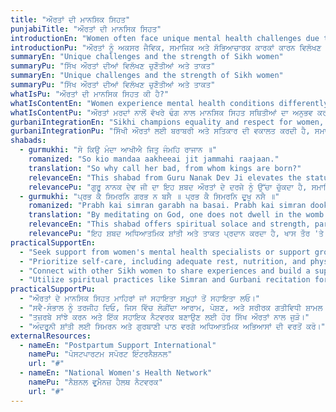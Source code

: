 ```yaml
---
title: "ਔਰਤਾਂ ਦੀ ਮਾਨਸਿਕ ਸਿਹਤ"
punjabiTitle: "ਔਰਤਾਂ ਦੀ ਮਾਨਸਿਕ ਸਿਹਤ"
introductionEn: "Women often face unique mental health challenges due to biological, social, and cultural factors."
introductionPu: "ਔਰਤਾਂ ਨੂੰ ਅਕਸਰ ਜੈਵਿਕ, ਸਮਾਜਿਕ ਅਤੇ ਸੱਭਿਆਚਾਰਕ ਕਾਰਕਾਂ ਕਾਰਨ ਵਿਲੱਖਣ ਮਾਨਸਿਕ ਸਿਹਤ ਚੁਣੌਤੀਆਂ ਦਾ ਸਾਹਮਣਾ ਕਰਨਾ ਪੈਂਦਾ ਹੈ।"
summaryEn: "Unique challenges and the strength of Sikh women"
summaryPu: "ਸਿੱਖ ਔਰਤਾਂ ਦੀਆਂ ਵਿਲੱਖਣ ਚੁਣੌਤੀਆਂ ਅਤੇ ਤਾਕਤ"
summaryEn: "Unique challenges and the strength of Sikh women"
summaryPu: "ਸਿੱਖ ਔਰਤਾਂ ਦੀਆਂ ਵਿਲੱਖਣ ਚੁਣੌਤੀਆਂ ਅਤੇ ਤਾਕਤ"
whatIsPu: "ਔਰਤਾਂ ਦੀ ਮਾਨਸਿਕ ਸਿਹਤ ਕੀ ਹੈ?"
whatIsContentEn: "Women experience mental health conditions differently than men, with higher rates of depression and anxiety, and unique challenges related to reproductive health, motherhood, and societal expectations. Cultural factors within the Sikh community can also play a role. Addressing these specific needs is crucial for promoting overall well-being."
whatIsContentPu: "ਔਰਤਾਂ ਮਰਦਾਂ ਨਾਲੋਂ ਵੱਖਰੇ ਢੰਗ ਨਾਲ ਮਾਨਸਿਕ ਸਿਹਤ ਸਥਿਤੀਆਂ ਦਾ ਅਨੁਭਵ ਕਰਦੀਆਂ ਹਨ, ਜਿਸ ਵਿੱਚ ਉਦਾਸੀ ਅਤੇ ਚਿੰਤਾ ਦੀਆਂ ਉੱਚ ਦਰਾਂ, ਅਤੇ ਪ੍ਰਜਨਨ ਸਿਹਤ, ਮਾਂ ਬਣਨ, ਅਤੇ ਸਮਾਜਿਕ ਉਮੀਦਾਂ ਨਾਲ ਸਬੰਧਤ ਵਿਲੱਖਣ ਚੁਣੌਤੀਆਂ ਸ਼ਾਮਲ ਹਨ। ਸਿੱਖ ਭਾਈਚਾਰੇ ਦੇ ਅੰਦਰ ਸੱਭਿਆਚਾਰਕ ਕਾਰਕ ਵੀ ਇੱਕ ਭੂਮਿਕਾ ਨਿਭਾ ਸਕਦੇ ਹਨ। ਸਮੁੱਚੀ ਭਲਾਈ ਨੂੰ ਉਤਸ਼ਾਹਿਤ ਕਰਨ ਲਈ ਇਹਨਾਂ ਖਾਸ ਲੋੜਾਂ ਨੂੰ ਪੂਰਾ ਕਰਨਾ ਮਹੱਤਵਪੂਰਨ ਹੈ।"
gurbaniIntegrationEn: "Sikhi champions equality and respect for women, emphasizing their spiritual strength and role in society. Gurbani provides solace and empowerment, reminding women of their inherent divine light and resilience. The teachings encourage women to find strength in their faith, connect with Sangat, and practice Naam Simran to overcome challenges and maintain mental well-being."
gurbaniIntegrationPu: "ਸਿੱਖੀ ਔਰਤਾਂ ਲਈ ਬਰਾਬਰੀ ਅਤੇ ਸਤਿਕਾਰ ਦੀ ਵਕਾਲਤ ਕਰਦੀ ਹੈ, ਸਮਾਜ ਵਿੱਚ ਉਨ੍ਹਾਂ ਦੀ ਅਧਿਆਤਮਿਕ ਤਾਕਤ ਅਤੇ ਭੂਮਿਕਾ 'ਤੇ ਜ਼ੋਰ ਦਿੰਦੀ ਹੈ। ਗੁਰਬਾਣੀ ਸ਼ਾਂਤੀ ਅਤੇ ਸ਼ਕਤੀ ਪ੍ਰਦਾਨ ਕਰਦੀ ਹੈ, ਔਰਤਾਂ ਨੂੰ ਉਨ੍ਹਾਂ ਦੇ ਅੰਦਰੂਨੀ ਬ੍ਰਹਮ ਪ੍ਰਕਾਸ਼ ਅਤੇ ਲਚਕਤਾ ਦੀ ਯਾਦ ਦਿਵਾਉਂਦੀ ਹੈ। ਸਿੱਖਿਆਵਾਂ ਔਰਤਾਂ ਨੂੰ ਆਪਣੇ ਵਿਸ਼ਵਾਸ ਵਿੱਚ ਤਾਕਤ ਲੱਭਣ, ਸੰਗਤ ਨਾਲ ਜੁੜਨ, ਅਤੇ ਚੁਣੌਤੀਆਂ ਨੂੰ ਪਾਰ ਕਰਨ ਅਤੇ ਮਾਨਸਿਕ ਤੰਦਰੁਸਤੀ ਬਣਾਈ ਰੱਖਣ ਲਈ ਨਾਮ ਸਿਮਰਨ ਦਾ ਅਭਿਆਸ ਕਰਨ ਲਈ ਉਤਸ਼ਾਹਿਤ ਕਰਦੀਆਂ ਹਨ।"
shabads:
  - gurmukhi: "ਸੋ ਕਿਉ ਮੰਦਾ ਆਖੀਐ ਜਿਤੁ ਜੰਮਹਿ ਰਾਜਾਨ ॥"
    romanized: "So kio mandaa aakheeai jit jammahi raajaan."
    translation: "So why call her bad, from whom kings are born?"
    relevanceEn: "This shabad from Guru Nanak Dev Ji elevates the status of women, challenging societal prejudices and empowering women to recognize their worth and strength."
    relevancePu: "ਗੁਰੂ ਨਾਨਕ ਦੇਵ ਜੀ ਦਾ ਇਹ ਸ਼ਬਦ ਔਰਤਾਂ ਦੇ ਦਰਜੇ ਨੂੰ ਉੱਚਾ ਚੁੱਕਦਾ ਹੈ, ਸਮਾਜਿਕ ਪੱਖਪਾਤ ਨੂੰ ਚੁਣੌਤੀ ਦਿੰਦਾ ਹੈ ਅਤੇ ਔਰਤਾਂ ਨੂੰ ਆਪਣੀ ਕੀਮਤ ਅਤੇ ਤਾਕਤ ਨੂੰ ਪਛਾਣਨ ਲਈ ਸ਼ਕਤੀ ਪ੍ਰਦਾਨ ਕਰਦਾ ਹੈ।"
  - gurmukhi: "ਪ੍ਰਭ ਕੈ ਸਿਮਰਨਿ ਗਰਭ ਨ ਬਸੈ ॥ ਪ੍ਰਭ ਕੈ ਸਿਮਰਨਿ ਦੂਖੁ ਨਸੈ ॥"
    romanized: "Prabh kai simran garabh na basai. Prabh kai simran dookh nasai."
    translation: "By meditating on God, one does not dwell in the womb again. By meditating on God, suffering departs."
    relevanceEn: "This shabad offers spiritual solace and strength, particularly relevant for women facing challenges related to reproductive health or emotional distress, emphasizing the healing power of divine remembrance."
    relevancePu: "ਇਹ ਸ਼ਬਦ ਅਧਿਆਤਮਿਕ ਸ਼ਾਂਤੀ ਅਤੇ ਤਾਕਤ ਪ੍ਰਦਾਨ ਕਰਦਾ ਹੈ, ਖਾਸ ਤੌਰ 'ਤੇ ਪ੍ਰਜਨਨ ਸਿਹਤ ਜਾਂ ਭਾਵਨਾਤਮਕ ਪ੍ਰੇਸ਼ਾਨੀ ਨਾਲ ਸਬੰਧਤ ਚੁਣੌਤੀਆਂ ਦਾ ਸਾਹਮਣਾ ਕਰ ਰਹੀਆਂ ਔਰਤਾਂ ਲਈ ਢੁਕਵਾਂ ਹੈ, ਜੋ ਬ੍ਰਹਮ ਯਾਦ ਦੀ ਇਲਾਜ ਸ਼ਕਤੀ 'ਤੇ ਜ਼ੋਰ ਦਿੰਦਾ ਹੈ।"
practicalSupportEn:
  - "Seek support from women's mental health specialists or support groups."
  - "Prioritize self-care, including adequate rest, nutrition, and physical activity."
  - "Connect with other Sikh women to share experiences and build a supportive network."
  - "Utilize spiritual practices like Simran and Gurbani recitation for inner peace."
practicalSupportPu:
  - "ਔਰਤਾਂ ਦੇ ਮਾਨਸਿਕ ਸਿਹਤ ਮਾਹਿਰਾਂ ਜਾਂ ਸਹਾਇਤਾ ਸਮੂਹਾਂ ਤੋਂ ਸਹਾਇਤਾ ਲਓ।"
  - "ਸਵੈ-ਸੰਭਾਲ ਨੂੰ ਤਰਜੀਹ ਦਿਓ, ਜਿਸ ਵਿੱਚ ਲੋੜੀਂਦਾ ਆਰਾਮ, ਪੋਸ਼ਣ, ਅਤੇ ਸਰੀਰਕ ਗਤੀਵਿਧੀ ਸ਼ਾਮਲ ਹੈ।"
  - "ਤਜ਼ਰਬੇ ਸਾਂਝੇ ਕਰਨ ਅਤੇ ਇੱਕ ਸਹਾਇਕ ਨੈਟਵਰਕ ਬਣਾਉਣ ਲਈ ਹੋਰ ਸਿੱਖ ਔਰਤਾਂ ਨਾਲ ਜੁੜੋ।"
  - "ਅੰਦਰੂਨੀ ਸ਼ਾਂਤੀ ਲਈ ਸਿਮਰਨ ਅਤੇ ਗੁਰਬਾਣੀ ਪਾਠ ਵਰਗੇ ਅਧਿਆਤਮਿਕ ਅਭਿਆਸਾਂ ਦੀ ਵਰਤੋਂ ਕਰੋ।"
externalResources:
  - nameEn: "Postpartum Support International"
    namePu: "ਪੋਸਟਪਾਰਟਮ ਸਪੋਰਟ ਇੰਟਰਨੈਸ਼ਨਲ"
    url: "#"
  - nameEn: "National Women's Health Network"
    namePu: "ਨੈਸ਼ਨਲ ਵੂਮੈਨਜ਼ ਹੈਲਥ ਨੈਟਵਰਕ"
    url: "#"
---
```

